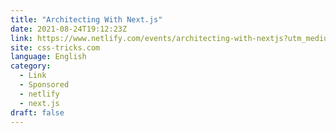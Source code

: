 ```yaml
---
title: "Architecting With Next.js"
date: 2021-08-24T19:12:23Z
link: https://www.netlify.com/events/architecting-with-nextjs?utm_medium=RSS&utm_source=news.12bit.vn
site: css-tricks.com
language: English
category:
  - Link
  - Sponsored
  - netlify
  - next.js
draft: false
---
```


